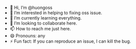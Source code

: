 - 👋 Hi, I’m @huongoss
- 👀 I’m interested in helping to fixing oss issue.
- 🌱 I’m currently learning everything.
- 💞️ I’m looking to collaborate here.
- 📫 How to reach me just here.
- 😄 Pronouns: any
- ⚡ Fun fact: If you can reproduce an issue, I can kill the bug.

<!---
huongoss/huongoss is a ✨ special ✨ repository because its `README.md` (this file) appears on your GitHub profile.
You can click the Preview link to take a look at your changes.
--->

